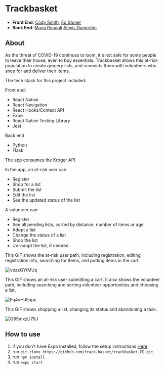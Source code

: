 # Trackbasket

+ **Front End**: [Cody Smith](https://github.com/monstaro), [Ed Stoner](https://github.com/edlsto)
+ **Back End**: [Maria Ronauli](https://github.com/mronauli) [Alexis Dumortier](https://github.com/adumortier)

## About

As the threat of COVID-19 continues to loom, it's not safe for some people to leave their house, even to buy essentials. Trackbasket allows this at-risk population to create grocery lists, and connects them with volunteers who shop for and deliver their items.

The tech stack for this project included:

Front end:

* React Native
* React Navigation
* React Hooks/Context API
* Expo
* React Native Testing Library 
* Jest

Back end: 

* Python 
* Flask 

The app consumes the Kroger API.

In the app, an at-risk user can:
* Register
* Shop for a list
* Submit the list
* Edit the list
* See the updated status of the list

A volunteer can:
* Register
* See all pending lists, sorted by distance, number of items or age
* Adopt a list
* Change the status of a list
* Shop the list
* Un-adopt the list, if needed.

This GIF shows the at-risk user path, including registration, editing registration info, searching for items, and putting items in the cart

![vbzzGYtMUq](https://user-images.githubusercontent.com/4350550/83814951-7fe39c00-a67c-11ea-9c76-34716eaa330b.gif)

This GIF shows an at-risk user submitting a cart. It also shows the volunteer path, including searching and sorting volunteer opportunities and choosing a list, 

![Fq4vHJEapy](https://user-images.githubusercontent.com/4350550/83815530-a0f8bc80-a67d-11ea-9929-0c6490f93b93.gif)

This GIF shows shopping a list, changing its status and abandoning a task.

![O95mxzU79J](https://user-images.githubusercontent.com/4350550/83820663-7fea9880-a68a-11ea-9125-764f164d6763.gif)


## How to use

1. if you don't have Expo installed, follow the setup instructions [Here](https://reactnative.dev/docs/0.60/getting-started)
2. run `git clone https://github.com/track-basket/trackbasket_FE.git`
3. run `npm install`
4. run `expo start`


